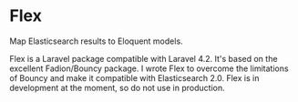 # Flex
Map Elasticsearch results to Eloquent models. 

Flex is a Laravel package compatible with Laravel 4.2. It's based on the excellent
Fadion/Bouncy package. I wrote Flex to overcome the limitations of Bouncy and make it compatible with Elasticsearch 2.0. Flex 
is in development at the moment, so do not use in production.
